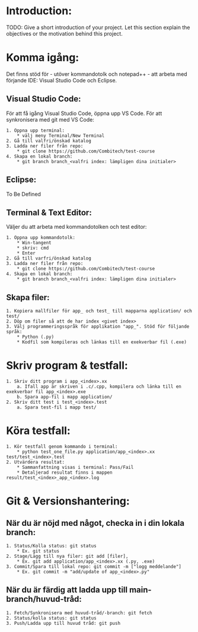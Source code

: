 # Introduction: 
TODO: Give a short introduction of your project. Let this section explain the objectives or the motivation behind this project. 

# Komma igång:
Det finns stöd för - utöver kommandotolk och notepad++ - att arbeta med förjande IDE: Visual Studio Code och Eclipse. 

## Visual Studio Code:
För att få igång Visual Studio Code, öppna upp VS Code. För att synkronisera med git med VS Code:

	1. Öppna upp terminal: 
		* välj meny Terminal/New Terminal
	2. Gå till valfri/önskad katalog
	3. Ladda ner filer från repo: 
		* git clone https://github.com/Combitech/test-course
	4. Skapa en lokal branch:
		* git branch branch_<valfri index: lämpligen dina initialer> 
		
## Eclipse:
To Be Defined
		
## Terminal & Text Editor:
Väljer du att arbeta med kommandotolken och test editor:

	1. Öppna upp kommandotolk:
		* Win-tangent 
		* skriv: cmd 
		* Enter
	2. Gå till varfri/önskad katalog
	3. Ladda ner filer från repo:
		* git clone https://github.com/Combitech/test-course
	4. Skapa en lokal branch:
		* git branch branch_<valfri index: lämpligen dina initialer> 

## Skapa filer:
	1. Kopiera mallfiler för app_ och test_ till mapparna application/ och test/
	2. Döp om filer så att de har index <givet index>
	3. Välj programmeringsspråk för applikation "app_". Stöd för följande språk:
		* Python (.py)
		* Kodfil som kompileras och länkas till en exekverbar fil (.exe)

# Skriv program & testfall:
	1. Skriv ditt program i app_<index>.xx
		a. Ifall app är skriven i .c/.cpp, kompilera och länka till en exekverbar fil app_<index>.exe
		b. Spara app-fil i mapp application/
	2. Skriv ditt test i test_<index>.test
		a. Spara test-fil i mapp test/

# Köra testfall:
	1. Kör testfall genom kommando i terminal: 
		* python test_one_file.py application/app_<index>.xx test/test_<index>.test
	2. Utvärdera resultat:
		* Sammanfattning visas i terminal: Pass/Fail
		* Detaljerad resultat finns i mappen result/test_<index>_app_<index>.log

# Git & Versionshantering:
## När du är nöjd med något, checka in i din lokala branch:
	1. Status/Kolla status: git status
		* Ex. git status
	2. Stage/Lägg till nya filer: git add [filer], 
		* Ex. git add application/app_<index>.xx (.py, .exe)
	3. Commit/Spara till lokal repo: git commit -m ["logg meddelande"]
		* Ex. git commit -m "add/update of app_<index>.py"

## När du är färdig att ladda upp till main-branch/huvud-tråd:
	1. Fetch/Synkronisera med huvud-tråd/-branch: git fetch
	2. Status/kolla status: git status
	3. Push/Ladda upp till huvud tråd: git push
